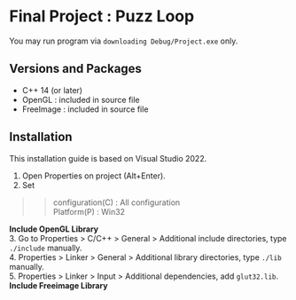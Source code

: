 # Final Project : Puzz Loop
You may run program via ```downloading Debug/Project.exe``` only.


## Versions and Packages
- C++ 14 (or later)
- OpenGL : included in source file
- FreeImage : included in source file


## Installation
This installation guide is based on Visual Studio 2022.  
  
1. Open Properties on project (Alt+Enter).  
2. Set
> > configuration(C) : All configuration  
> > Platform(P) : Win32  

__Include OpenGL Library__  
3. Go to Properties > C/C++ > General > Additional include directories, type ```./include``` manually.  
4. Properties > Linker > General > Additional library directories, type ```./lib``` manually.  
5. Properties > Linker > Input > Additional dependencies, add ```glut32.lib```.  
__Include Freeimage Library__  
